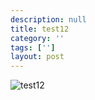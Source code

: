 ```yaml
---
description: null
title: test12
category: ''
tags: ['']
layout: post
---
```

![test12](uploads/2015-05-28-test12.jpg)